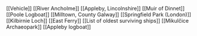 [[Vehicle]]
[[River Ancholme]]
[[Appleby, Lincolnshire]]
[[Muir of Dinnet]]
[[Poole Logboat]]
[[Milltown, County Galway]]
[[Springfield Park (London)]]
[[Kilbirnie Loch]]
[[East Ferry]]
[[List of oldest surviving ships]]
[[Mikulčice Archaeopark]]
[[Appleby logboat]]
